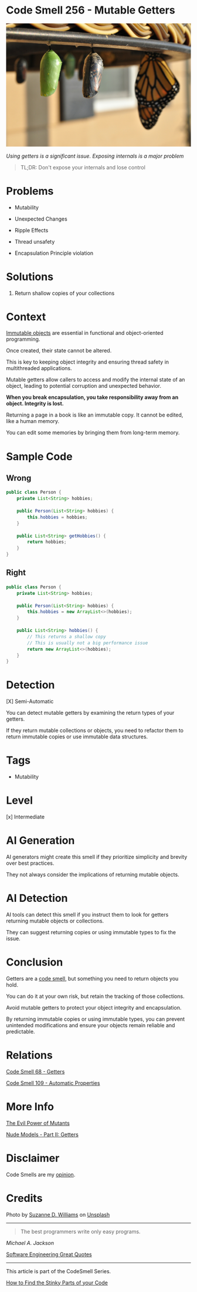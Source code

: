 # Code Smell 256 - Mutable Getters
            
![Code Smell 256 - Mutable Getters](Code%20Smell%20256%20-%20Mutable%20Getters.jpg)

*Using getters is a significant issue. Exposing internals is a major problem*

> TL;DR: Don't expose your internals and lose control

# Problems

- Mutability

- Unexpected Changes

- Ripple Effects

- Thread unsafety

- Encapsulation Principle violation

# Solutions

1. Return shallow copies of your collections

# Context

[Immutable objects](https://github.com/mcsee/Software-Design-Articles/tree/main/Articles/Theory/The%20Evil%20Power%20of%20Mutants/readme.md) are essential in functional and object-oriented programming. 

Once created, their state cannot be altered. 

This is key to keeping object integrity and ensuring thread safety in multithreaded applications.

Mutable getters allow callers to access and modify the internal state of an object, leading to potential corruption and unexpected behavior.

**When you break encapsulation, you take responsibility away from an object. Integrity is lost.**

Returning a page in a book is like an immutable copy. It cannot be edited, like a human memory. 

You can edit some memories by bringing them from long-term memory.

# Sample Code

## Wrong

[Gist Url]: # (https://gist.github.com/mcsee/715a932cd775b89b1ea04ce0e42775fe)

```java
public class Person {
    private List<String> hobbies;

    public Person(List<String> hobbies) {
        this.hobbies = hobbies;
    }

    public List<String> getHobbies() {
        return hobbies;
    }
}
```

## Right

[Gist Url]: # (https://gist.github.com/mcsee/ddb3f75add70512e671e57a9440a862c)

```java
public class Person {
    private List<String> hobbies;

    public Person(List<String> hobbies) {
        this.hobbies = new ArrayList<>(hobbies);
    }

    public List<String> hobbies() {
        // This returns a shallow copy
        // This is usually not a big performance issue
        return new ArrayList<>(hobbies);
    }
}
```

# Detection

[X] Semi-Automatic 

You can detect mutable getters by examining the return types of your getters. 

If they return mutable collections or objects, you need to refactor them to return immutable copies or use immutable data structures.
 
# Tags

- Mutability

# Level

[x] Intermediate

# AI Generation

AI generators might create this smell if they prioritize simplicity and brevity over best practices. 

They not always consider the implications of returning mutable objects.

# AI Detection

AI tools can detect this smell if you instruct them to look for getters returning mutable objects or collections. 

They can suggest returning copies or using immutable types to fix the issue.

# Conclusion

Getters are a [code smell](https://github.com/mcsee/Software-Design-Articles/tree/main/Articles/Code%20Smells/Code%20Smell%2068%20-%20Getters/readme.md), but something you need to return objects you hold.

You can do it at your own risk, but retain the tracking of those collections.

Avoid mutable getters to protect your object integrity and encapsulation. 

By returning immutable copies or using immutable types, you can prevent unintended modifications and ensure your objects remain reliable and predictable.

# Relations

[Code Smell 68 - Getters](https://github.com/mcsee/Software-Design-Articles/tree/main/Articles/Code%20Smells/Code%20Smell%2068%20-%20Getters/readme.md)

[Code Smell 109 - Automatic Properties](https://github.com/mcsee/Software-Design-Articles/tree/main/Articles/Code%20Smells/Code%20Smell%20109%20-%20Automatic%20Properties/readme.md)

# More Info

[The Evil Power of Mutants](https://github.com/mcsee/Software-Design-Articles/tree/main/Articles/Theory/The%20Evil%20Power%20of%20Mutants/readme.md)

[Nude Models - Part II: Getters](https://github.com/mcsee/Software-Design-Articles/tree/main/Articles/Theory/Nude%20Models - Part%20II Getters/readme.md)

# Disclaimer

Code Smells are my [opinion](https://github.com/mcsee/Software-Design-Articles/tree/main/Articles/Blogging/I%20Wrote%20More%20than%2090%20Articles%20on%202021%20Here%20is%20What%20I%20Learned/readme.md).

# Credits

Photo by [Suzanne D. Williams](https://unsplash.com/es/@scw1217) on [Unsplash](https://unsplash.com/s/photos/tres-pupas-VMKBFR6r_jg)  
  
* * *

> The best programmers write only easy programs.

_Michael A. Jackson_
 
[Software Engineering Great Quotes](https://github.com/mcsee/Software-Design-Articles/tree/main/Articles/Quotes/Software%20Engineering%20Great%20Quotes/readme.md)

* * *

This article is part of the CodeSmell Series.

[How to Find the Stinky Parts of your Code](https://github.com/mcsee/Software-Design-Articles/tree/main/Articles/Code%20Smells/How%20to%20Find%20the%20Stinky%20parts%20of%20your%20Code/readme.md)